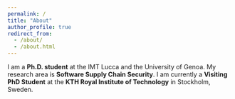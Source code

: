 ```yaml
---
permalink: /
title: "About"
author_profile: true
redirect_from: 
  - /about/
  - /about.html
---
```


I am a **Ph.D. student** at the IMT Lucca and the University of Genoa.
My research area is **Software Supply Chain Security**.
I am currently a **Visiting PhD Student** at the **KTH Royal Institute of Technology** in Stockholm, Sweden.